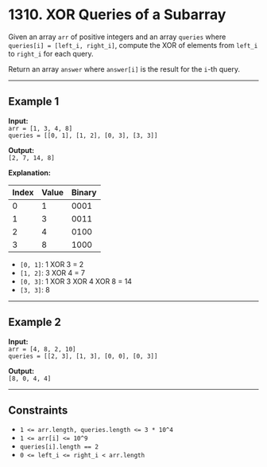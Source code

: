 # 1310. XOR Queries of a Subarray

Given an array `arr` of positive integers and an array `queries` where `queries[i] = [left_i, right_i]`, compute the XOR of elements from `left_i` to `right_i` for each query.

Return an array `answer` where `answer[i]` is the result for the `i`-th query.

---

## Example 1

**Input:**  
`arr = [1, 3, 4, 8]`  
`queries = [[0, 1], [1, 2], [0, 3], [3, 3]]`

**Output:**  
`[2, 7, 14, 8]`

**Explanation:**

| Index | Value | Binary |
| ----- | ----- | ------ |
| 0     | 1     | 0001   |
| 1     | 3     | 0011   |
| 2     | 4     | 0100   |
| 3     | 8     | 1000   |

- `[0, 1]`: 1 XOR 3 = 2
- `[1, 2]`: 3 XOR 4 = 7
- `[0, 3]`: 1 XOR 3 XOR 4 XOR 8 = 14
- `[3, 3]`: 8

---

## Example 2

**Input:**  
`arr = [4, 8, 2, 10]`  
`queries = [[2, 3], [1, 3], [0, 0], [0, 3]]`

**Output:**  
`[8, 0, 4, 4]`

---

## Constraints

- `1 <= arr.length, queries.length <= 3 * 10^4`
- `1 <= arr[i] <= 10^9`
- `queries[i].length == 2`
- `0 <= left_i <= right_i < arr.length`
